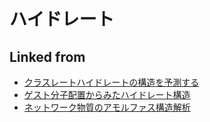 ---
---
# ハイドレート

## Linked from

* [クラスレートハイドレートの構造を予測する](クラスレートハイドレートの構造を予測する.md)
* [ゲスト分子配置からみたハイドレート構造](ゲスト分子配置からみたハイドレート構造.md)
* [ネットワーク物質のアモルファス構造解析](ネットワーク物質のアモルファス構造解析.md)
